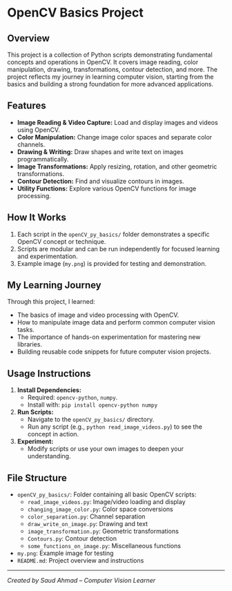 # OpenCV Basics Project

## Overview
This project is a collection of Python scripts demonstrating fundamental concepts and operations in OpenCV. It covers image reading, color manipulation, drawing, transformations, contour detection, and more. The project reflects my journey in learning computer vision, starting from the basics and building a strong foundation for more advanced applications.

## Features
- **Image Reading & Video Capture:** Load and display images and videos using OpenCV.
- **Color Manipulation:** Change image color spaces and separate color channels.
- **Drawing & Writing:** Draw shapes and write text on images programmatically.
- **Image Transformations:** Apply resizing, rotation, and other geometric transformations.
- **Contour Detection:** Find and visualize contours in images.
- **Utility Functions:** Explore various OpenCV functions for image processing.

## How It Works
1. Each script in the `openCV_py_basics/` folder demonstrates a specific OpenCV concept or technique.
2. Scripts are modular and can be run independently for focused learning and experimentation.
3. Example image (`my.png`) is provided for testing and demonstration.

## My Learning Journey
Through this project, I learned:
- The basics of image and video processing with OpenCV.
- How to manipulate image data and perform common computer vision tasks.
- The importance of hands-on experimentation for mastering new libraries.
- Building reusable code snippets for future computer vision projects.

## Usage Instructions
1. **Install Dependencies:**
   - Required: `opencv-python`, `numpy`.
   - Install with: `pip install opencv-python numpy`
2. **Run Scripts:**
   - Navigate to the `openCV_py_basics/` directory.
   - Run any script (e.g., `python read_image_videos.py`) to see the concept in action.
3. **Experiment:**
   - Modify scripts or use your own images to deepen your understanding.

## File Structure
- `openCV_py_basics/`: Folder containing all basic OpenCV scripts:
  - `read_image_videos.py`: Image/video loading and display
  - `changing_image_color.py`: Color space conversions
  - `color_separation.py`: Channel separation
  - `draw_write_on_image.py`: Drawing and text
  - `image_transformation.py`: Geometric transformations
  - `Contours.py`: Contour detection
  - `some_functions_on_image.py`: Miscellaneous functions
- `my.png`: Example image for testing
- `README.md`: Project overview and instructions

---
*Created by Saud Ahmad – Computer Vision Learner*
